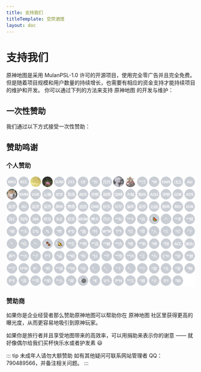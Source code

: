 ```yaml
---
title: 支持我们
titleTemplate: 空荧酒馆
layout: doc
---
```


# 支持我们

原神地图是采用 MulanPSL-1.0 许可的开源项目，使用完全零广告并且完全免费。
但是随着项目规模和用户数量的持续增长，也需要有相应的资金支持才能持续项目的维护和开发。 你可以通过下列的方法来支持 原神地图 的开发与维护：

## 一次性赞助

我们通过以下方式接受一次性赞助：

<Coins />

## 赞助鸣谢

### 个人赞助

![backers](/imgs/backers_202347.png)

### 赞助商

如果你是企业经营者那么赞助原神地图可以帮助你在 原神地图 社区里获得更高的曝光度，从而更容易地吸引到原神玩家。

如果你是旅行者并且享受地图带来的高效率，可以用捐助来表示你的谢意 —— 就好像偶尔给我们买杯快乐水或者护发素 😃

::: tip
未成年人请勿大额赞助 如有其他疑问可联系网站管理者 QQ：790489566，并备注相关问题。
:::
